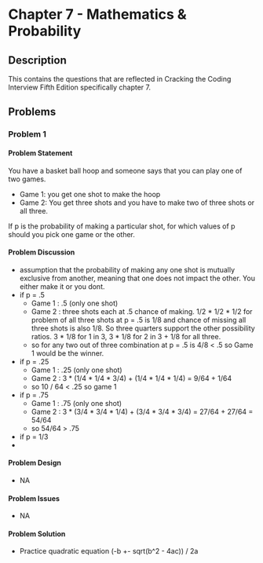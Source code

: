 # Chapter 7 - Mathematics & Probability
## Description
This contains the questions that are reflected in Cracking the Coding Interview Fifth Edition specifically chapter 7.

## Problems
### Problem 1
#### Problem Statement
>
You have a basket ball hoop and someone says that you can play one of two games.
- Game 1: you get one shot to make the hoop
- Game 2: You get three shots and you have to make two of three shots or all three.

If p is the probability of making a particular shot, for which values of p should you pick one game or the other.

#### Problem Discussion
- assumption that the probability of making any one shot is mutually exclusive from another, meaning that one does not impact the other.  You either make it or you dont.
- if p = .5 
  - Game 1 : .5 (only one shot)
  - Game 2 : three shots each at .5 chance of making. 1/2 * 1/2 * 1/2 for problem of all three shots at p = .5 is 1/8 and chance of missing all three shots is also 1/8.  So three quarters support the other possibility ratios. 3 * 1/8 for 1 in 3, 3 * 1/8 for 2 in 3 + 1/8 for all three.
  - so for any two out of three combination at p = .5 is 4/8 < .5  so Game 1 would be the winner.
- if p = .25
  - Game 1 : .25 (only one shot)
  - Game 2 : 3 * (1/4 * 1/4 * 3/4) + (1/4 * 1/4 * 1/4) = 9/64 + 1/64 
  - so 10 / 64 < .25 so game 1
- if p = .75
  - Game 1 : .75 (only one shot)
  - Game 2 : 3 * (3/4 * 3/4 * 1/4) + (3/4 * 3/4 * 3/4) = 27/64 + 27/64 = 54/64
  - so 54/64 > .75
- if p = 1/3
- 

#### Problem Design
- NA

#### Problem Issues
- NA

#### Problem Solution
- Practice quadratic equation (-b +- sqrt(b^2 - 4ac)) / 2a
